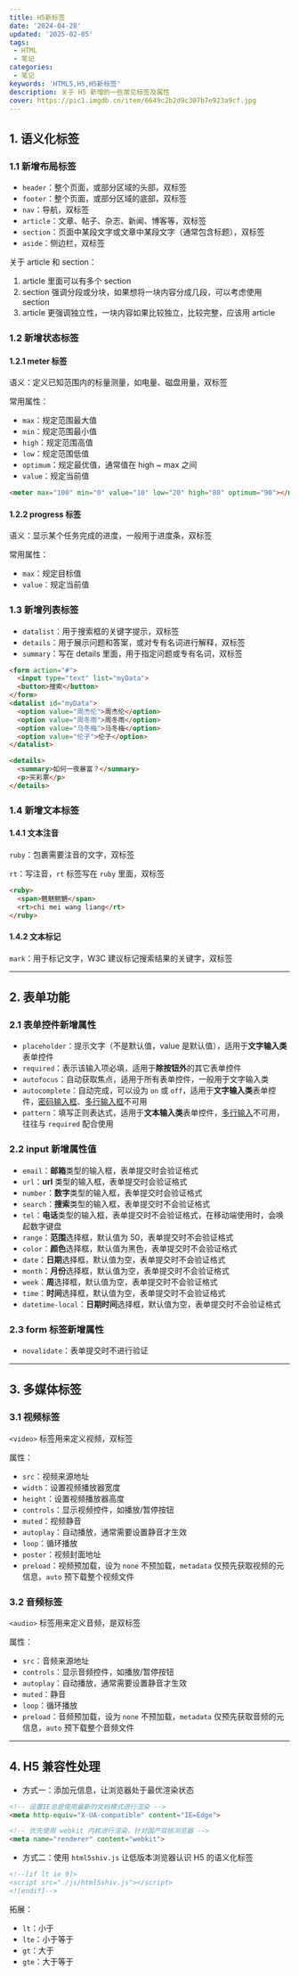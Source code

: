 ```yaml
---
title: H5新标签
date: '2024-04-28'
updated: '2025-02-05'
tags:
 - HTML
 - 笔记
categories:
 - 笔记
keywords: 'HTML5,H5,H5新标签'
description: 关于 H5 新增的一些常见标签及属性
cover: https://pic1.imgdb.cn/item/6649c2b2d9c307b7e923a9cf.jpg
---
```


## 1. 语义化标签

### 1.1 新增布局标签

- `header`：整个页面，或部分区域的头部，双标签
- `footer`：整个页面，或部分区域的底部，双标签
- `nav`：导航，双标签
- `article`：文章、帖子、杂志、新闻、博客等，双标签
- `section`：页面中某段文字或文章中某段文字（通常包含标题），双标签
- `aside`：侧边栏，双标签

关于 article 和 section：

1. article 里面可以有多个 section
2. section 强调分段或分块，如果想将一块内容分成几段，可以考虑使用 section
3. article 更强调独立性，一块内容如果比较独立，比较完整，应该用 article

### 1.2 新增状态标签

#### 1.2.1 meter 标签

语义：定义已知范围内的标量测量，如电量、磁盘用量，双标签

常用属性：
- `max`：规定范围最大值
- `min`：规定范围最小值
- `high`：规定范围高值
- `low`：规定范围低值
- `optimum`：规定最优值，通常值在 high ~ max 之间
- `value`：规定当前值

```html
<meter max="100" min="0" value="10" low="20" high="80" optimum="90"></meter>
```

#### 1.2.2 progress 标签

语义：显示某个任务完成的进度，一般用于进度条，双标签

常用属性：
- `max`：规定目标值
- `value`：规定当前值

### 1.3 新增列表标签

- `datalist`：用于搜索框的关键字提示，双标签
- `details`：用于展示问题和答案，或对专有名词进行解释，双标签
- `summary`：写在 details 里面，用于指定问题或专有名词，双标签

```html
<form action="#">
  <input type="text" list="myData">
  <button>搜索</button>
</form>
<datalist id="myData">
  <option value="周杰伦">周杰伦</option>
  <option value="周冬雨">周冬雨</option>
  <option value="马冬梅">马冬梅</option>
  <option value="伦子">伦子</option>
</datalist>
```
```html
<details>
  <summary>如何一夜暴富？</summary>
  <p>买彩票</p>
</details>
```

### 1.4 新增文本标签

#### 1.4.1 文本注音

`ruby`：包裹需要注音的文字，双标签

`rt`：写注音，`rt` 标签写在 `ruby` 里面，双标签

```html
<ruby>
  <span>魑魅魍魉</span>
  <rt>chi mei wang liang</rt>
</ruby>
```

#### 1.4.2 文本标记

`mark`：用于标记文字，W3C 建议标记搜索结果的关键字，双标签

---

## 2. 表单功能

### 2.1 表单控件新增属性

- `placeholder`：提示文字（不是默认值，value 是默认值），适用于**文字输入类**表单控件
- `required`：表示该输入项必填，适用于**除按钮外**的其它表单控件
- `autofocus`：自动获取焦点，适用于所有表单控件，一般用于文字输入类
- `autocomplete`：自动完成，可以设为 `on` 或 `off`，适用于**文字输入类**表单控件，<u>密码输入框</u>、<u>多行输入框</u>不可用
- `pattern`：填写正则表达式，适用于**文本输入类**表单控件，<u>多行输入</u>不可用，往往与 `required` 配合使用

### 2.2 input 新增属性值

- `email`：**邮箱**类型的输入框，表单提交时会验证格式
- `url`：**url** 类型的输入框，表单提交时会验证格式
- `number`：**数字**类型的输入框，表单提交时会验证格式
- `search`：**搜索**类型的输入框，表单提交时不会验证格式
- `tel`：**电话**类型的输入框，表单提交时不会验证格式，在移动端使用时，会唤起数字键盘
- `range`：**范围**选择框，默认值为 50，表单提交时不会验证格式
- `color`：**颜色**选择框，默认值为黑色，表单提交时不会验证格式
- `date`：**日期**选择框，默认值为空，表单提交时不会验证格式
- `month`：**月份**选择框，默认值为空，表单提交时不会验证格式
- `week`：**周**选择框，默认值为空，表单提交时不会验证格式
- `time`：**时间**选择框，默认值为空，表单提交时不会验证格式
- `datetime-local`：**日期时间**选择框，默认值为空，表单提交时不会验证格式

### 2.3 form 标签新增属性

- `novalidate`：表单提交时不进行验证

---

## 3. 多媒体标签

### 3.1 视频标签

`<video>` 标签用来定义视频，双标签

属性：
- `src`：视频来源地址
- `width`：设置视频播放器宽度
- `height`：设置视频播放器高度
- `controls`：显示视频控件，如播放/暂停按钮
- `muted`：视频静音
- `autoplay`：自动播放，通常需要设置静音才生效
- `loop`：循环播放
- `poster`：视频封面地址
- `preload`：视频预加载，设为 `none` 不预加载，`metadata` 仅预先获取视频的元信息，`auto` 预下载整个视频文件

### 3.2 音频标签

`<audio>` 标签用来定义音频，是双标签

属性：
- `src`：音频来源地址
- `controls`：显示音频控件，如播放/暂停按钮
- `autoplay`：自动播放，通常需要设置静音才生效
- `muted`：静音
- `loop`：循环播放
- `preload`：音频预加载，设为 `none` 不预加载，`metadata` 仅预先获取音频的元信息，`auto` 预下载整个音频文件

---

## 4. H5 兼容性处理

- 方式一：添加元信息，让浏览器处于最优渲染状态

```html
<!-- 设置IE总是使用最新的文档模式进行渲染 -->
<meta http-equiv="X-UA-compatible" content="IE=Edge">

<!-- 优先使用 webkit 内核进行渲染，针对国产双核浏览器 -->
<meta name="renderer" content="webkit">
```

- 方式二：使用 `html5shiv.js` 让低版本浏览器认识 H5 的语义化标签

```html
<!--[if lt ie 9]>
<script src="./js/html5shiv.js"></script>
<![endif]-->
```

拓展：
- `lt`：小于
- `lte`：小于等于
- `gt`：大于
- `gte`：大于等于